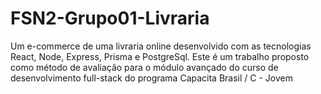 # FSN2-Grupo01-Livraria
Um e-commerce de uma livraria online desenvolvido com as tecnologias React, Node, Express, Prisma e PostgreSql. Este é um trabalho proposto como método de avaliação para o módulo avançado do curso de desenvolvimento full-stack do programa Capacita Brasil / C - Jovem
